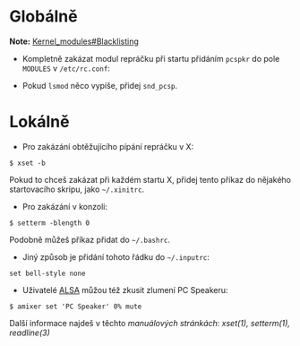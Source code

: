 # Globálně

**Note:** [Kernel_modules#Blacklisting](/index.php/Kernel_modules#Blacklisting "Kernel modules")

*   Kompletně zakázat modul repráčku při startu přidáním `pcspkr` do pole `MODULES` v `/etc/rc.conf`:

*   Pokud `lsmod` něco vypíše, přidej `snd_pcsp`.

# Lokálně

*   Pro zakázání obtěžujícího pípání repráčku v X:

```
$ xset -b

```

Pokud to chceš zakázat při každém startu X, přidej tento příkaz do nějakého startovacího skripu, jako `~/.xinitrc`.

*   Pro zakázání v konzoli:

```
$ setterm -blength 0

```

Podobně můžeš příkaz přidat do `~/.bashrc`.

*   Jiný způsob je přidání tohoto řádku do `~/.inputrc`:

```
set bell-style none

```

*   Uživatelé [ALSA](/index.php/ALSA "ALSA") můžou též zkusit zlumení PC Speakeru:

```
$ amixer set 'PC Speaker' 0% mute

```

Další informace najdeš v těchto *manuálových stránkách*: *xset(1), setterm(1), readline(3)*